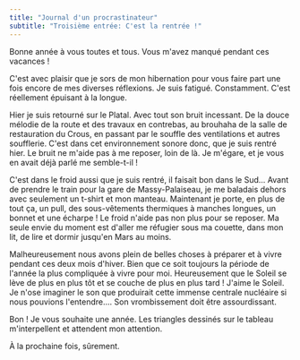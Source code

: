 ```yaml
---
title: "Journal d'un procrastinateur"
subtitle: "Troisième entrée: C'est la rentrée !"
---
```


Bonne année à vous toutes et tous. Vous m'avez manqué pendant ces vacances !

C'est avec plaisir que je sors de mon hibernation pour vous faire part une fois encore de mes diverses réflexions. Je suis fatigué. Constamment. C'est réellement épuisant à la longue.

Hier je suis retourné sur le Platal. Avec tout son bruit incessant. De la douce mélodie de la route et des travaux en contrebas, au brouhaha de la salle de restauration du Crous, en passant par le souffle des ventilations et autres soufflerie. C'est dans cet environnement sonore donc, que je suis rentré hier. Le bruit ne m'aide pas à me reposer, loin de là. Je m'égare, et je vous en avait déjà parlé me semble-t-il !

C'est dans le froid aussi que je suis rentré, il faisait bon dans le Sud... Avant de prendre le train pour la gare de Massy-Palaiseau, je me baladais dehors avec seulement un t-shirt et mon manteau. Maintenant je porte, en plus de tout ça, un pull, des sous-vêtements thermiques à manches longues, un bonnet et une écharpe ! Le froid n'aide pas non plus pour se reposer. Ma seule envie du moment est d'aller me réfugier sous ma couette, dans mon lit, de lire et dormir jusqu'en Mars au moins.

Malheureusement nous avons plein de belles choses à préparer et à vivre pendant ces deux mois d'hiver. Bien que ce soit toujours la période de l'année la plus compliquée à vivre pour moi. Heureusement que le Soleil se lève de plus en plus tôt et se couche de plus en plus tard ! J'aime le Soleil. Je n'ose imaginer le son que produirait cette immense centrale nucléaire si nous pouvions l'entendre.... Son vrombissement doit être assourdissant.

Bon ! Je vous souhaite une année. Les triangles dessinés sur le tableau m'interpellent et attendent mon attention.

À la prochaine fois, sûrement.
